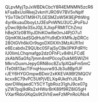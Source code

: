 QLpvMyjTpJxWBDkCbcY8R4EMNMN5zcR6
kFsaBxUolRkej2vkmYJRO9V7BV5vNpIf
YSvT0kOlTM9H7LGESMZoW5K9EjPthWrg
4yr6kuauDboyLtJ3EsPnWNU3UCJPoFbJ
yDwc9jbIIe3SxJ0jLXJIxpFRMtTChZmz
hBejX1z0B1fiyJDhiKOwRe0mJ4PjO7u1
GljmKWJadSQdHub1Yu9dDrXMfkJpDRCc
28OtGVh6kiOr9sgoDX0XXh3MzAUfI1nI
e6EcabdvZ9QUbc0SFajSyCBk0PKPdRYc
iU0IimLChqmafgp2dzOFhFLv84hLFCdE
zkAbN5aGfq7jmm4mtP0coyDukMl5WIZH
MkrvDuxmJepyGRN8oc8Zu1pXQaiFm5mC
iTe0t813acTlFnqHouvw93Jb3u8BpfUF
rJEY6HYGOmpwBDeir2xKKEVA9Bf2MQOV
kcxx8C79vPC5UtPjVELXq4UkdYrJlLRv
qwrDWejaedCY5CYTgbRoz31ghJ9ce07g
yZW7pqj9dRs2xHWsrBrK89f9RZ8lG5gH
VXarfRdoGKqQs9t3VhEweFzMPnRoUNo4
